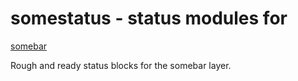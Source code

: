 # somestatus - status modules for
[somebar](https://git.sr.ht/~raphi/somebar/)

Rough and ready status blocks for the somebar layer.
